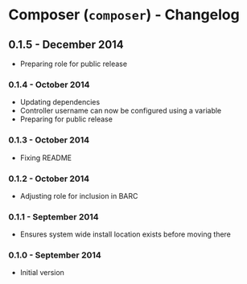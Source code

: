 # Composer (`composer`) - Changelog

## 0.1.5 - December 2014

* Preparing role for public release

### 0.1.4 - October 2014

* Updating dependencies
* Controller username can now be configured using a variable
* Preparing for public release

### 0.1.3 - October 2014

* Fixing README

### 0.1.2 - October 2014

* Adjusting role for inclusion in BARC

### 0.1.1 - September 2014

* Ensures system wide install location exists before moving there

### 0.1.0 - September 2014

* Initial version

